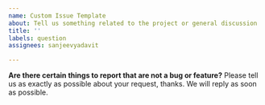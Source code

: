 ```yaml
---
name: Custom Issue Template
about: Tell us something related to the project or general discussion
title: ''
labels: question
assignees: sanjeevyadavit

---
```


**Are there certain things to report that are not a bug or feature?**
Please tell us as exactly as possible about your request, thanks.
We will reply as soon as possible.
